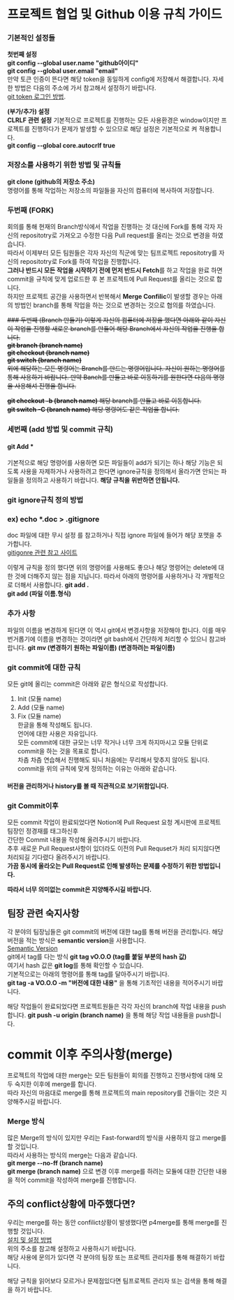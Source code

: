 # 프로젝트 협업 및 Github 이용 규칙 가이드

### 기본적인 설정들
**첫번째 설정**  
**git config --global user.name "github아이디"**  
**git config --global user.email "email"**  
만약 토큰 인증이 뜬다면 해당 token을 동일하게 config에 저장해서 해결합니다.
자세한 방법은 다음의 주소에 가서 참고해서 설정하기 바랍니다.  
[git token 로그인 방법](https://velog.io/@jini_eun/Github-2021%EB%85%84-8%EC%9B%94-13%EC%9D%BC%EB%B6%80%ED%84%B0-%ED%86%A0%ED%81%B0-%EC%9D%B8%EC%A6%9D-%EB%A1%9C%EA%B7%B8%EC%9D%B8-%EB%B3%80%ED%99%94).

**(부가/추가) 설정**  
**CLRLF 관련 설정**
기본적으로 프로젝트를 진행하는 모든 사용환경은 window이지만 프로젝트를 진행하다가 문제가 발생할 수 있으므로 해당 설정은 기본적으로 켜 적용합니다.  
**git config --global core.autocrlf true**  

### 저장소를 사용하기 위한 방법 및 규칙들

**git clone (github의 저장소 주소)**  
명령어를 통해 작업하는 저장소의 파일들을 자신의 컴퓨터에 복사하여 저장합니다.

### 두번째 (FORK)
회의를 통해 현재의 Branch방식에서 작업을 진행하는 것 대신에 Fork를 통해 각자 자신의 repositotry로 가져오고 수정한 다음 Pull request를 올리는 것으로 변경을 하였습니다.  
따라서 이제부터 모든 팀원들은 각자 자신의 직군에 맞는 팀프로젝트 repositotry를 자신의 repositotry로 Fork를 하여 작업을 진행합니다.  
**그러나 반드시 모든 작업을 시작하기 전에 먼저 반드시 Fetch**를 하고 작업을 완료 하면 commit을 규칙에 맞게 업로드한 후 본 프로젝트에 Pull Request를 올리는 것으로 합니다.  
하지만 프로젝트 공간을 사용하면서 반복해서 **Merge Confilic**이 발생할 경우는 아래의 방법인 branch를 통해 작업을 하는 것으로 변경하는 것으로 협의를 하였습니다.

~~### 두번째 (Branch 만들기)
이렇게 자신의 컴퓨터에 저장을 했다면 아래와 같이 자신이 작업을 진행할 새로운 branch를 만들어 해당 Branch에서 자신의 작업을 진행을 합니다.  
**git branch (branch name)**  
**git checkout (branch name)**  
**git switch (branch name)**  
위에 해당하는 모든 명령어는 Branch를 만드는 명령어입니다. 
자신이 원하는 명령어를 통해 사용하기 바랍니다.
만약 Banch를 만들고 바로 이동하기를 원한다면 다음의 명령을 사용해셔 진행을 합니다.~~

~~**git checkout -b (branch name)**  해당 branch를 만들고 바로 이동합니다.  
**git switch -C (branch name)**  해당 명령어도 같은 작업을 합니다.~~

### 세번째 (add 방법 및 commit 규칙)
#### git Add *
기본적으로 해당 명령어를 사용하면 모든 파일들이 add가 되기는 하나 해당 기능은 되도록 사용을 자제하거나 사용하려고 한다면 ignore규칙을 정의해서 올라가면 안되는 파일들을 정의하고 사용하기 바랍니다.
**해당 규칙을 위반하면 안됩니다.**  

### git ignore규칙 정의 방법
### ex) echo *.doc > .gitignore

doc 파일에 대한 무시 설정
를 참고하거나 직접 ignore 파일에 들어가 해당 포맷을 추가합니다.  
[gitigonre 관련 참고 사이트](https://velog.io/@psk84/.gitignore-%EC%A0%81%EC%9A%A9%ED%95%98%EA%B8%B0)

이렇게 규칙을 정의 했다면 위의 명령어를 사용해도 좋으나 해당 명령어는 delete에 대한 것에 더해주지 않는 점을 지닙니다.
따라서 아래의 명령어를 사용하거나 각 개벌적으로 더해서 사용합니다.
**git add .**  
**git add (파일 이름.형식)**  

### 추가 사항
파일의 이름을 변경하게 된다면 이 역시 git에서 변경사항을 저장해야 합니다.
이를 매우 번거롭기에 이름을 변경하는 것이라면 git bash에서 간단하게 처리할 수 있으니 참고바랍니다.
**git mv (변경하기 원하는 파일이름) (변경하려는 파일이름)**  

### git commit에 대한 규칙
모든 git에 올리는 commit은 아래와 같은 형식으로 작성합니다.
1. Init (모듈 name)  
2. Add  (모듈 name)  
3. Fix  (모듈 name)  
한글을 통해 작성해도 됩니다.  
언어에 대한 사용은 자유입니다.  
모든 commit에 대한 규모는 너무 작거나 너무 크게 하지마시고 모듈 단위로 commit을 하는 것을 목표로 합니다.  
차츰 차츰 연습해서 진행해도 되니 처음에는 무리해서 맞추지 않아도 됩니다.  
commit을 위의 규칙에 맞게 정의하는 이유는 아래와 같습니다.  
#### 버전을 관리하거나 history를 볼 때 직관적으로 보기위함입니다.

### git Commit이후  
모든 commit 작업이 완료되었다면 Notion에 Pull Request 요청 계시판에 프로젝트 팀장인 정경재를 태그하신후  
간단한 Commit 내용을 작성해 올려주시기 바랍니다.  
추후 새로운 Pull Request사항이 있더라도 이전의 Pull Requset가 처리 되지않다면 처리되길 기다렸다 올려주시기 바랍니다.  
**가끔 동시에 올라오는 Pull Request로 인해 발생하는 문제를 수정하기 위한 방법입니다.**

**따라서 너무 의미없는 commit은 지양해주시길 바랍니다.**

## 팀장 관련 숙지사항
각 분야의 팀장님들은 git commit의 버전에 대한 tag를 통해 버전을 관리합니다.
해당 버전을 적는 방식은 **semantic version**을 사용합니다.  
[Semantic Version](https://ohgyun.com/382)  
git에서 tag를 다는 방식
**git tag vO.O.O (tag를 붙일 부분의 hash 값)**  
여기서 hash 값은 **git log**를 통해 확인할 수 있습니다.  
기본적으로는 아래의 명령어를 통해 tag를 달아주시기 바랍니다.  
**git tag -a VO.O.O -m "버전에 대한 내용"** 을 통해 기초적인 내용을 적어주시기 바랍니다.

해당 작업들이 완료되었다면 프로젝트원들은 각각 자신의 branch에 작업 내용을 push합니다.
**git push -u origin (branch name)** 을 통해 해당 작업 내용들을 push합니다.

# commit 이후 주의사항(merge)
프로젝트의 작업에 대한 merge는 모든 팀원들이 회의를 진행하고 진행사항에 대해 모두 숙지한 이후에 merge를 합니다.  
따라 자신의 마음대로 merge를 통해 프로젝트의 main repository를 건들이는 것은 지양해주시길 바랍니다.
</br>

### Merge 방식
많은 Merge의 방식이 있지만 우리는 Fast-forward의 방식을 사용하지 않고 merge를 할 것입니다.  
따라서 사용하는 방식의 merge는 다음과 같습니다.  
**git merge --no-ff (branch name)**  
**git merge (branch name)** 으로 변경 
이후 merge를 하려는 모듈에 대한 간단한 내용을 적어 commit을 작성하여 merge를 진행합니다.

## 주의 conflict상황에 마주했다면?
우리는 merge를 하는 동안 confilict상황이 발생했다면 p4merge를 통해 merge를 진행할 것입니다.  
[설치 및 설정 방법](https://teddylee777.github.io/git/study-git-2)  
위의 주소를 참고해 설정하고 사용하시기 바랍니다.  
해당 사용에 문의가 있다면 각 분야의 팀장 또는 프로젝트 관리자를 통해 해결하기 바랍니다.

해당 규칙을 읽어보다 모르거나 문제점있다면 팀프로젝트 관리자 또는 검색을 통해 해결을 하기 바랍니다.
